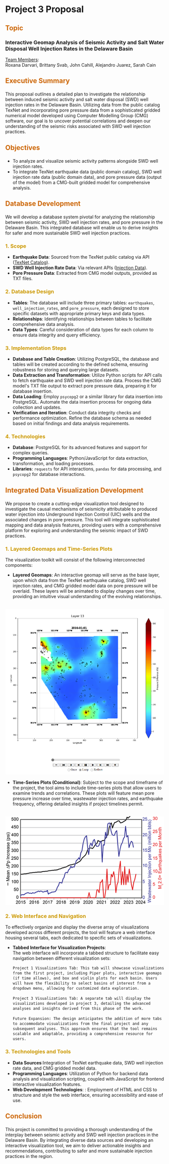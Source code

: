 # Project 3 Proposal

## <p style="color:#CC6600">Topic</p>
### Interactive Geomap Analysis of Seismic Activity and Salt Water Disposal Well Injection Rates in the Delaware Basin

<ins>Team Members</ins>: <br>
Roxana Darvari, Brittany Svab, John Cahill, Alejandro Juarez, Sarah Cain


## <p style="color:#CC6600">Executive Summary</p>
This proposal outlines a detailed plan to investigate the relationship between induced seismic activity and salt water disposal (SWD) well injection rates in the Delaware Basin. Utilizing data from the public catalog TexNet and incorporating pore pressure data from a sophisticated gridded numerical model developed using Computer Modelling Group (CMG) software, our goal is to uncover potential correlations and deepen our understanding of the seismic risks associated with SWD well injection practices.

## <p style="color:#CC6600">Objectives</p> 
- To analyze and visualize seismic activity patterns alongside SWD well injection rates.
- To integrate TexNet earthquake data (public domain catalog), SWD well injection rate data (public domain data), and pore pressure data (output of the model) from a CMG-built gridded model for comprehensive analysis.

## <p style="color:#CC6600">Database Development</p>
We will develop a database system pivotal for analyzing the relationship between seismic activity, SWD well injection rates, and pore pressure in the Delaware Basin. This integrated database will enable us to derive insights for safer and more sustainable SWD well injection practices.

### <p style="color:#CC9900">1. Scope</p>
- **Earthquake Data**: Sourced from the TexNet public catalog via API ([TexNet Catalog](https://maps.texnet.beg.utexas.edu/arcgis/rest/services/catalog/catalog_all_flat/MapServer)).
- **SWD Well Injection Rate Data**: Via relevant APIs ([Injection Data](https://injection.texnet.beg.utexas.edu/apidocs)).
- **Pore Pressure Data**: Extracted from CMG model outputs, provided as TXT files.

### <p style="color:#CC9900">2. Database Design</p>
- **Tables**: The database will include three primary tables: `earthquakes`, `well_injection_rates`, and `pore_pressure`, each designed to store specific datasets with appropriate primary keys and data types.
- **Relationships**: Identifying relationships between tables to facilitate comprehensive data analysis.
- **Data Types**: Careful consideration of data types for each column to ensure data integrity and query efficiency.

### <p style="color:#CC9900">3. Implementation Steps</p>
- **Database and Table Creation**: Utilizing PostgreSQL, the database and tables will be created according to the defined schema, ensuring robustness for storing and querying large datasets.
- **Data Extraction and Transformation**: Utilize Python scripts for API calls to fetch earthquake and SWD well injection rate data. Process the CMG model's TXT file output to extract pore pressure data, preparing it for database insertion.
- **Data Loading**: Employ `psycopg2` or a similar library for data insertion into PostgreSQL. Automate the data insertion process for ongoing data collection and updates.
- **Verification and Iteration**: Conduct data integrity checks and performance optimization. Refine the database schema as needed based on initial findings and data analysis requirements.

### <p style="color:#CC9900">4. Technologies</p>
- **Database**: PostgreSQL for its advanced features and support for complex queries.
- **Programming Languages**: Python/JavaScript for data extraction, transformation, and loading processes.
- **Libraries**: `requests` for API interactions, `pandas` for data processing, and `psycopg2` for database interactions.

## <p style="color:#CC6600">Integrated Data Visualization Development</p>
We propose to create a cutting-edge visualization tool designed to investigate the causal mechanisms of seismicity attributable to produced water injection into Underground Injection Control (UIC) wells and the associated changes in pore pressure. This tool will integrate sophisticated mapping and data analysis features, providing users with a comprehensive platform for exploring and understanding the seismic impact of SWD practices.

### <p style="color:#CC9900">1. Layered Geomaps and Time-Series Plots</p>
The visualization toolkit will consist of the following interconnected components:
- **Layered Geomaps**: An interactive geomap will serve as the base layer, upon which data from the TexNet earthquake catalog, SWD well injection rates, and CMG gridded model data on pore pressure will be overlaid. These layers will be animated to display changes over time, providing an intuitive visual understanding of the evolving relationships.

&nbsp;&nbsp;&nbsp;&nbsp;&nbsp;&nbsp;&nbsp;&nbsp;&nbsp; ![Layered Geomap Example](images/proposal_images/animation.png "Layered Geomap Example")

- **Time-Series Plots (Conditional)**: Subject to the scope and timeframe of the project, the tool aims to include time-series plots that allow users to examine trends and correlations. These plots will feature mean pore pressure increase over time, wastewater injection rates, and earthquake frequency, offering detailed insights if project timelines permit.

&nbsp;&nbsp;&nbsp;&nbsp;&nbsp;&nbsp;&nbsp;&nbsp;&nbsp; ![Layered Geomap Example](images/proposal_images/time_series.png "Layered Geomap Example")


### <p style="color:#CC9900">2. Web Interface and Navigation</p>
To effectively organize and display the diverse array of visualizations developed across different projects, the tool will feature a web interface housing several tabs, each dedicated to specific sets of visualizations.

- **Tabbed Interface for Visualization Projects**:  
The web interface will incorporate a tabbed structure to facilitate easy navigation between different visualization sets:

      Project 1 Visualizations Tab: This tab will showcase visualizations from the first project, including Piper plots, interactive geomaps (if time allows), and box and violin plots for each basin. Users will have the flexibility to select basins of interest from a dropdown menu, allowing for customized data exploration.

      Project 3 Visualizations Tab: A separate tab will display the visualizations developed in project 3, detailing the advanced analyses and insights derived from this phase of the work.
      
      Future Expansion: The design anticipates the addition of more tabs to accommodate visualizations from the final project and any subsequent analyses. This approach ensures that the tool remains scalable and adaptable, providing a comprehensive resource for users.


### <p style="color:#CC9900">3. Technologies and Tools</p>
- **Data Sources**:Integration of TexNet earthquake data, SWD well injection rate data, and CMG gridded model data.
- **Programming Languages**: Utilization of Python for backend data analysis and visualization scripting, coupled with JavaScript for frontend interactive visualization features.
- **Web Development Technologies**: : Employment of HTML and CSS to structure and style the web interface, ensuring accessibility and ease of use.

## <p style="color:#CC6600">Conclusion</p>
This project is committed to providing a thorough understanding of the interplay between seismic activity and SWD well injection practices in the Delaware Basin. By integrating diverse data sources and developing an interactive visualization tool, we aim to deliver actionable insights and recommendations, contributing to safer and more sustainable injection practices in the region.
<br>
<br>
<br>

<!-- # **PART 2** &nbsp; | &nbsp; Visualization of Produced Water Chemistry for Environmental and Agricultural Utilization

## <p style="color:#CC6600">Summary</p> 
An interactive dashboard will be built to enhance the user's ability to view the data for produced water chemistry by basin. This will allow users to explore the data through a platform that is accessible without needing the ability to run the code themselves and without needing access to a the folders within which the visuals are housed.

## <p style="color:#CC6600">Objectives</p> 
- To utilize and build upon the visuals generated in Project 1.
- The code for the following visuals will be revised and expanded to incorporate them into an interactive dashboard. The user will select which basin they want to view data for via a dropdown menu.
    - Box Plots
    - Violin Plots
    - Piper Plots
- If time allows, incorporating the previous geomaps will be explored.

## <p style="color:#CC6600">Method</p> 
- The modifications will be accomplished through a combination of JavaScript, html, css, and tweaking the original python where needed. -->